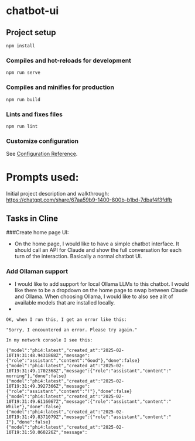 # chatbot-ui

## Project setup
```
npm install
```

### Compiles and hot-reloads for development
```
npm run serve
```

### Compiles and minifies for production
```
npm run build
```

### Lints and fixes files
```
npm run lint
```

### Customize configuration
See [Configuration Reference](https://cli.vuejs.org/config/).


# Prompts used:
Initial project description and walkthrough: https://chatgpt.com/share/67aa59b9-1400-800b-b1bd-7dbaf4f3fdfb

## Tasks in Cline
###Create home page UI:
- On the home page, I would like to have a simple chatbot interface. It should call an API for Claude and show the full conversation for each turn of the interaction. Basically a normal chatbot UI.

### Add Ollaman support
- I would like to add support for local Ollama LLMs to this chatbot. I would like there to be a dropdown on the home page to swap between Claude and Ollama. When choosing Ollama, I would like to also see alit of available models that are installed locally.
-
```
OK, when I run this, I get an error like this:

"Sorry, I encountered an error. Please try again."

In my network console I see this:

{"model":"phi4:latest","created_at":"2025-02-10T19:31:48.9431868Z","message":{"role":"assistant","content":"Good"},"done":false}
{"model":"phi4:latest","created_at":"2025-02-10T19:31:49.1702368Z","message":{"role":"assistant","content":" morning"},"done":false}
{"model":"phi4:latest","created_at":"2025-02-10T19:31:49.3927366Z","message":{"role":"assistant","content":"!"},"done":false}
{"model":"phi4:latest","created_at":"2025-02-10T19:31:49.6116067Z","message":{"role":"assistant","content":" While"},"done":false}
{"model":"phi4:latest","created_at":"2025-02-10T19:31:49.8371079Z","message":{"role":"assistant","content":" I"},"done":false}
{"model":"phi4:latest","created_at":"2025-02-10T19:31:50.060226Z","message":
```



